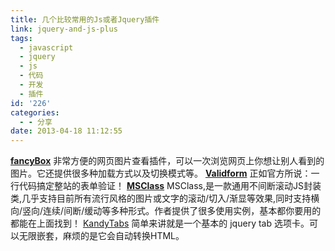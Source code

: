 ```yaml
---
title: 几个比较常用的Js或者Jquery插件
link: jquery-and-js-plus
tags:
  - javascript
  - jquery
  - js
  - 代码
  - 开发
  - 插件
id: '226'
categories:
  - - 分享
date: 2013-04-18 11:12:55
---
```


[**fancyBox**](http://fancyapps.com/fancybox/ "fancybox") 非常方便的网页图片查看插件，可以一次浏览网页上你想让别人看到的图片。它还提供很多种加载方式以及切换模式等。 [**Validform**](http://validform.rjboy.cn/ "validform") 正如官方所说：一行代码搞定整站的表单验证！ [**MSClass**](http://www.popub.net/script/MSClass.html "msclass") MSClass,是一款通用不间断滚动JS封装类,几乎支持目前所有流行风格的图片或文字的滚动/切入/渐显等效果,同时支持横向/竖向/连续/间断/缓动等多种形式。作者提供了很多使用实例，基本都你要用的都能在上面找到！ [KandyTabs](http://demo.jgpy.cn/KandyTabs/ "kandytabs") 简单来讲就是一个基本的 jquery tab 选项卡。可以无限嵌套，麻烦的是它会自动转换HTML。